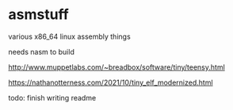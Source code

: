 # asmstuff

various x86\_64 linux assembly things

needs nasm to build

http://www.muppetlabs.com/~breadbox/software/tiny/teensy.html

https://nathanotterness.com/2021/10/tiny_elf_modernized.html

todo: finish writing readme
